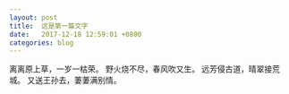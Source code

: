 ```yaml
---
layout: post
title:  这是第一篇文字
date:   2017-12-18 12:59:01 +0800
categories: blog
---
```


离离原上草，一岁一枯荣。
野火烧不尽，春风吹又生。
远芳侵古道，晴翠接荒城。
又送王孙去，萋萋满别情。
